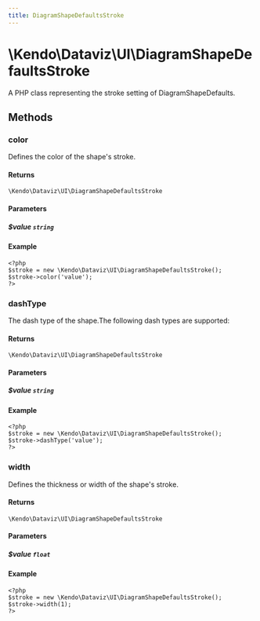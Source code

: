 ```yaml
---
title: DiagramShapeDefaultsStroke
---
```


# \Kendo\Dataviz\UI\DiagramShapeDefaultsStroke

A PHP class representing the stroke setting of DiagramShapeDefaults.


## Methods

### color
Defines the color of the shape's stroke.

#### Returns
`\Kendo\Dataviz\UI\DiagramShapeDefaultsStroke`

#### Parameters

##### $value `string`



#### Example 
    <?php
    $stroke = new \Kendo\Dataviz\UI\DiagramShapeDefaultsStroke();
    $stroke->color('value');
    ?>

### dashType
The dash type of the shape.The following dash types are supported:

#### Returns
`\Kendo\Dataviz\UI\DiagramShapeDefaultsStroke`

#### Parameters

##### $value `string`



#### Example 
    <?php
    $stroke = new \Kendo\Dataviz\UI\DiagramShapeDefaultsStroke();
    $stroke->dashType('value');
    ?>

### width
Defines the thickness or width of the shape's stroke.

#### Returns
`\Kendo\Dataviz\UI\DiagramShapeDefaultsStroke`

#### Parameters

##### $value `float`



#### Example 
    <?php
    $stroke = new \Kendo\Dataviz\UI\DiagramShapeDefaultsStroke();
    $stroke->width(1);
    ?>

